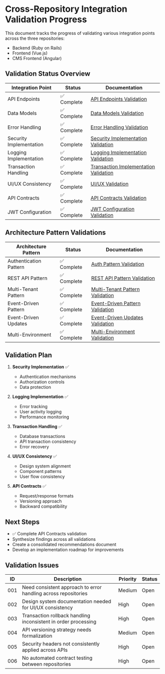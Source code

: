 # Cross-Repository Integration Validation Progress

This document tracks the progress of validating various integration points across the three repositories:
- Backend (Ruby on Rails)
- Frontend (Vue.js)
- CMS Frontend (Angular)

## Validation Status Overview

| Integration Point | Status | Documentation |
|-------------------|--------|---------------|
| API Endpoints | ✅ Complete | [API Endpoints Validation](./validation-integration-api-endpoints.md) |
| Data Models | ✅ Complete | [Data Models Validation](./validation-integration-data-models.md) |
| Error Handling | ✅ Complete | [Error Handling Validation](./validation-integration-error-handling.md) |
| Security Implementation | ✅ Complete | [Security Implementation Validation](./validation-implementation-security.md) |
| Logging Implementation | ✅ Complete | [Logging Implementation Validation](./validation-implementation-logging.md) |
| Transaction Handling | ✅ Complete | [Transaction Implementation Validation](./validation-implementation-transactions.md) |
| UI/UX Consistency | ✅ Complete | [UI/UX Validation](./validation-integration-ui-ux.md) |
| API Contracts | ✅ Complete | [API Contracts Validation](./validation-integration-api-contracts.md) |
| JWT Configuration | ✅ Complete | [JWT Configuration Validation](./validation-integration-jwt-configuration.md) |

## Architecture Pattern Validations

| Architecture Pattern | Status | Documentation |
|----------------------|--------|---------------|
| Authentication Pattern | ✅ Complete | [Auth Pattern Validation](./validation-pattern-auth.md) |
| REST API Pattern | ✅ Complete | [REST API Pattern Validation](./validation-pattern-rest-api.md) |
| Multi-Tenant Pattern | ✅ Complete | [Multi-Tenant Pattern Validation](./validation-pattern-multi-tenant.md) |
| Event-Driven Pattern | ✅ Complete | [Event-Driven Pattern Validation](./validation-pattern-event-driven.md) |
| Event-Driven Updates | ✅ Complete | [Event-Driven Updates Validation](./validation-pattern-event-driven-updates.md) |
| Multi-Environment | ✅ Complete | [Multi-Environment Validation](./validation-pattern-multi-environment.md) |

## Validation Plan

1. **Security Implementation** ✅
   - Authentication mechanisms
   - Authorization controls
   - Data protection

2. **Logging Implementation** ✅
   - Error tracking
   - User activity logging
   - Performance monitoring

3. **Transaction Handling** ✅
   - Database transactions
   - API transaction consistency
   - Error recovery

4. **UI/UX Consistency** ✅
   - Design system alignment
   - Component patterns
   - User flow consistency

5. **API Contracts** ✅
   - Request/response formats
   - Versioning approach
   - Backward compatibility

## Next Steps

- ✅ Complete API Contracts validation
- Synthesize findings across all validations
- Create a consolidated recommendations document
- Develop an implementation roadmap for improvements

## Validation Issues

| ID | Description | Priority | Status |
|----|-------------|----------|--------|
| 001 | Need consistent approach to error handling across repositories | Medium | Open |
| 002 | Design system documentation needed for UI/UX consistency | High | Open |
| 003 | Transaction rollback handling inconsistent in order processing | High | Open |
| 004 | API versioning strategy needs formalization | Medium | Open |
| 005 | Security headers not consistently applied across APIs | High | Open |
| 006 | No automated contract testing between repositories | High | Open | 